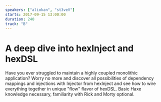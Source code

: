 ```yaml
---
speakers: ["aliokan", "st3veV"]
starts: 2017-09-15 13:00:00
duration: 240
track: "B"
---
```


# A deep dive into hexInject and hexDSL

Have you ever struggled to maintain a highly coupled monolithic application? Worry no more and discover all possibilities of dependency mappings and injections with Injector from hexInject and see how to wire everything together in unique "flow" flavor of hexDSL. Basic Haxe knowledge necessary, familiarity with Rick and Morty optional.